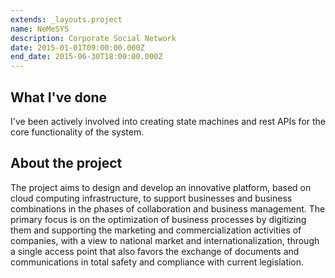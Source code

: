 ```yaml
---
extends: _layouts.project 
name: NeMeSYS 
description: Corporate Social Network 
date: 2015-01-01T09:00:00.000Z
end_date: 2015-06-30T18:00:00.000Z
---
```


## What I've done

I've been actively involved into creating state machines and rest APIs for the core functionality of the system. 

## About the project

The project aims to design and develop an innovative platform, based on cloud computing infrastructure, to support
businesses and business combinations in the phases of collaboration and business management. The primary focus is on the
optimization of business processes by digitizing them and supporting the marketing and commercialization activities of
companies, with a view to national market and internationalization, through a single access point that also favors the
exchange of documents and communications in total safety and compliance with current legislation.